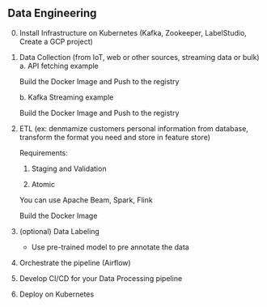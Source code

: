 ## Data Engineering

0. Install Infrastructure on Kubernetes (Kafka, Zookeeper, LabelStudio, Create a GCP project)

1. Data Collection (from IoT, web or other sources, streaming data or bulk)
    a. API fetching example
    
    Build the Docker Image and Push to the registry
    
    b. Kafka Streaming example
    
    Build the Docker Image and Push to the registry

2. ETL (ex: denmamize customers personal information from database, transform the format you need and store in feature store)

    Requirements:
    
    1. Staging and Validation
    
    2. Atomic
    
    You can use Apache Beam, Spark, Flink
    
    Build the Docker Image

3. (optional) Data Labeling 
   
   * Use pre-trained model to pre annotate the data
   
5. Orchestrate the pipeline (Airflow)

4. Develop CI/CD for your Data Processing pipeline

5. Deploy on Kubernetes

